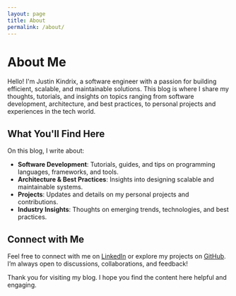 ```yaml
---
layout: page
title: About
permalink: /about/
---
```


# About Me

Hello! I'm Justin Kindrix, a software engineer with a passion for building efficient, scalable, and maintainable solutions. This blog is where I share my thoughts, tutorials, and insights on topics ranging from software development, architecture, and best practices, to personal projects and experiences in the tech world.

## What You'll Find Here

On this blog, I write about:
- **Software Development**: Tutorials, guides, and tips on programming languages, frameworks, and tools.
- **Architecture & Best Practices**: Insights into designing scalable and maintainable systems.
- **Projects**: Updates and details on my personal projects and contributions.
- **Industry Insights**: Thoughts on emerging trends, technologies, and best practices.

## Connect with Me

Feel free to connect with me on [LinkedIn](https://www.linkedin.com/in/jkindrix) or explore my projects on [GitHub](https://github.com/jkindrix). I’m always open to discussions, collaborations, and feedback!

Thank you for visiting my blog. I hope you find the content here helpful and engaging.
